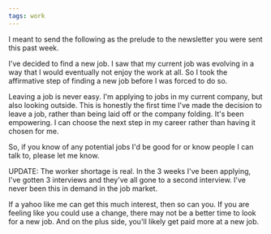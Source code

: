 ```yaml
---
tags: work
---
```



I meant to send the following as the prelude to the newsletter you were sent this past week.

I've decided to find a new job. I saw that my current job was evolving in a way that I would eventually not enjoy the work at all. So I took the affirmative step of finding a new job before I was forced to do so.

Leaving a job is never easy. I'm applying to jobs in my current company, but also looking outside. This is honestly the first time I've made the decision to leave a job, rather than being laid off or the company folding. It's been empowering. I can choose the next step in my career rather than having it chosen for me.

So, if you know of any potential jobs I'd be good for or know people I can talk to, please let me know.

UPDATE: 
The worker shortage is real. In the 3 weeks I've been applying, I've gotten 3 interviews and they've all gone to a second interview. I've never been this in demand in the job market.

If a yahoo like me can get this much interest, then so can you. If you are feeling like you could use a change, there may not be a better time to look for a new job. And on the plus side, you'll likely get paid more at a new job.